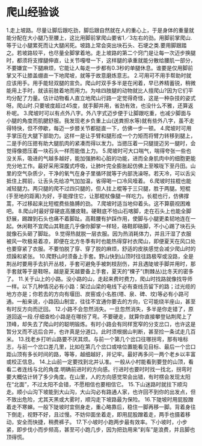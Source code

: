 # 爬山经验谈
1.走上坡路。尽量让脚后跟吃劲，脚后跟自然就在人的重心上，于是身体的重量就能分配在大小腿乃至腰上，这比用脚前掌爬山要省1／3左右的劲。用脚前掌爬山.等于让小腿累死而让大腿闲死。坡路上常会突出块石头、石埂之类.要用脚跟踏之。若坡路较平，也尽量全脚掌着地。走上坡路的第二个窍门是让每一次迈步换腿时，都须将支撑腿伸直，让关节嘎噔一下，这样腿的承重就能分散给腰肌一部分，不要嫌宜一下腿麻烦，它能让人每走一步都有0.3秒的单腿休息。谁要是仅用脚前掌又不让膝盖绷直一下地爬坡，就等于故意磨炼意志。
2.可用可不用手帮助时就应该用手。用手能轻双腿的宣负。爬山时双手多半是在闲着，早已养精蓄锐，稍微能用上手时，就该前肢着地而用力。为啥四肢腿的动物就比人擅爬山?因为它们平均分配了力量。估计动物看人直立地爬山行路一定觉得奇怪，这是一种杂技的姿式呀。爬山时.只要坡度超过45度，就手脚并用，省劲有效，也没什么不雅，还算返朴呢。
3.爬坡时可以有点外八字。外八字式迈步便于让脚跟吃重，也减少脚面与小腿的角度而肌腱舒服。我发现老乡负重上山(送粪担水等)就有些外八字，虽不走得特快，但不停歇，每迈一步膝关节都挺直一下，仿佛一步一顿。
4.爬坡时可用手掌压在大腿下部助力。这样一是让手臂和腿形成一个力矩而将臂力转移到腿上，二是手的压摁有助大腿肌肉的紧凑而得以发力。当摁压着一只腿提迈另一腿时，会觉得像摁压着一块石头一样而能借上力。
5.爬坡时可大口喘气，喘得夸张一些也没关系，吸进的气越多越好，能加强肺和心脏的功能，进而全身肌肉中的细胞更能充分地工作。最好采用深腹式呼吸，让肺叶完全膨胀起仿佛上至喉咙下至丹田。山里的空气杂质少，干净的氧气在身子里循环就等于内部洗澡呀。若天冷，可以舌尖抵住上腭前，让舌头先给凉气加加温，省得喝一口冷风噎着。
6.爬坡时拄棍也能减轻腿力。两只腿的爬不过四只腿的，但人拄上棍等于三只腿，胜于两腿。短棍(手至地的距离)为好，手能撑住它，让那棍杖像腿一样吃力。长棍也行，仿佛撑蒿，不过移起来比短棍费些胳膊的劲。
7.爬坡时适当地仰着头。这不算藐视困难吧。
8.爬山时最好穿硬底高腰皮鞋。硬鞋底不怕山石喀脚，走在石头上也能全脚舒展，踢蹭到石头也痛不着脚趾。高鞋腰有护踩作用，使脚与小腿更柔韧地连在一起。休闲鞋不宜爬山其鞋底几乎像你脚掌一样轻，硌鞋即硌脚，不小心踢了块石头就像石头砸了脚趾。
9.觉得热就脱一层衣服。因为热消耗体力，并且汗湿了衣服被风一吹极易着凉，即便在北方冬季有时也能热得穿衬衣爬山，即便夏天在风口处也要穿紧了衣服。不要怕脱了穿、穿了脱的麻烦，舒适的皮肤感觉会减少爬山时的烦躁和紧张。
10.爬野山时须备上手套。野山快到山顶时往往路极窄或没路，全是荆丛时要用手去扒开丛枝，手套可避免手被刺枝刮伤，并且遇陡坡手脚并用时，那手套就等于是鞋呀。越是夏天越要备上手套，夏天的“棵子”(荆棘丛)比冬天的密多了。
11.关于山上的小路。没小路的山，走起来费时费力，爬山时找路就像找导师一样。以下几种情况必有小路：架过山梁的电线下必有查线员留下的路；过光缆的地方亦是；你若去的方向有堰田、炭窑或小名胜(塔、泉、碑、坟)等必有小路可通。一船来说，小路因山制宜，往往不宜通你要去的方向，它可能绕半座山，甚至有时反方向而迂回。
12.小路不会忽然消失。一旦忽然消失，多半是你走错了，原道回返一段.仔细查检小路是在哪拐了弯。不要硬走，就算你直接攀登钻荆爬上了顶峰，却失去了爬山时的聪明锻炼。有时小路会有同样宽窄的分支岔口，也许这是暂分叉而不远后合并，也许真是分道口。此时须根据山判断，甚至捡一条试走几百米。
13.找老乡打听山路要不厌其烦。与前一个第几个岔口往哪拐弯，那有啥标志，与前一个岔口差几里，比如在第几个岔口或啥位置能看见目标、最后一个岔口距山顶有多长时间的路，等等，越细越好，并记牢。最好再多问一两个老乡以丰富或校正信息。
14.上山前一定要找到北并认准。一般从小村能看到要登的山顶，看看二者连线与北的角度.明确前进时的方向感。行进时也要时时找一找北，拐弯时要大概估计转了多少角度。在山里，人的方向感觉常会出错，有时楞会发现太阳在“北面”，不过太阳不会错，不愿相信也要相信它。
15.下山迷路时就拄下顺沟走。顺小山沟下坡能到大山沟，大山沟必有路通人家，也许回不到你的出发点，但不致出危险，尤其天黑或大雾时，顺沟走下坡路最为保险。
16.下陡坡时用屁股蹭着走不寒蝉。一般下陡坡时宜侧身走，重心略靠后，稳住一脚再移一脚。背着身往下倒走，视野不好，且过慢。不妨仰面坐着走，即用屁股蹭着走，两手也摄着移动，安全而快捷，稍费裤子。
17.下小坡时小跑两步最有效率。下小坡时，小步紧，即步伐小而步频高，甚至可小跑几步，因为把劲用来”刹车”是浪费，并且脚也顶得慌。

